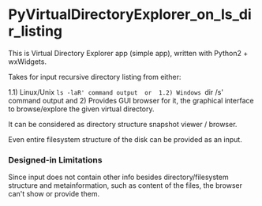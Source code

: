 # PyVirtualDirectoryExplorer_on_ls_dir_listing
This is Virtual Directory Explorer app (simple app), written with Python2 + wxWidgets.

Takes for input recursive directory listing from either:

1.1) Linux/Unix `ls -laR' command output 
or 
1.2) Windows `dir /s' command output 
and 
2) Provides GUI browser for it, the graphical interface to browse/explore the given virtual directory.

It can be considered as directory structure snapshot viewer / browser.

Even entire filesystem structure of the disk can be provided as an input.

### Designed-in Limitations

Since input does not contain other info besides directory/filesystem structure and metainformation, such as content of the files,
the browser can't show or provide them.
